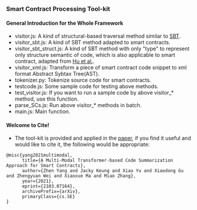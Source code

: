 ### Smart Contract Processing Tool-kit
#### General Introduction for the Whole Framework
- visitor.js: A kind of structural-based traversal method similar to [SBT](https://ieeexplore.ieee.org/abstract/document/8973050). 
- visitor_sbt.js: A kind of SBT method adapted to smart contracts.
- visitor_sbt_struct.js: A kind of SBT method with only "type" to represent only structure semantic of code, which is also applicable to smart contract, adapted from [Hu et al.](https://link.springer.com/article/10.1007/s10664-019-09730-9).
- visitor_xml.js: Transform a piece of smart contract code snippet to xml format Abstract Sybtax Tree(AST).
- tokenizer.py: Tokenize source code for smart contracts.
- testcode.js: Some sample code for testing above methods.
- test_visitor.js: If you want to run a sample code by above visitor_* method, use this function.
- parse_SCs.js: Run above visitor_* methods in batch.
- main.js: Main function.
#### Welcome to Cite!  
- The tool-kit is provided and applied in the [paper](https://arxiv.org/abs/2103.07164), if you find it useful and would like to cite it, the following would be appropriate:
```
@misc{yang2021multimodal,
      title={A Multi-Modal Transformer-based Code Summarization Approach for Smart Contracts}, 
      author={Zhen Yang and Jacky Keung and Xiao Yu and Xiaodong Gu and Zhengyuan Wei and Xiaoxue Ma and Miao Zhang},
      year={2021},
      eprint={2103.07164},
      archivePrefix={arXiv},
      primaryClass={cs.SE}
}
```
  